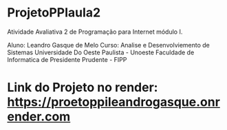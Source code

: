 # ProjetoPPIaula2
Atividade Avaliativa 2 de Programação para Internet módulo I.

Aluno: Leandro Gasque de Melo
Curso: Analise e Desenvolviemento de Sistemas
Universidade Do Oeste Paulista - Unoeste
Faculdade de Informatica de Presidente Prudente - FIPP


# Link do Projeto no render: https://proetoppileandrogasque.onrender.com